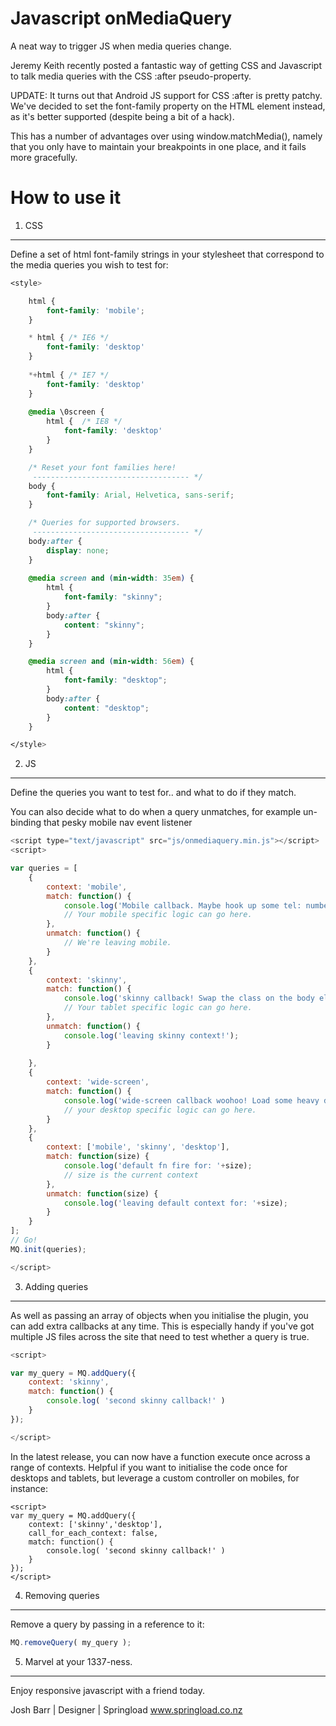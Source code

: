 Javascript onMediaQuery
===============================

A neat way to trigger JS when media queries change.

Jeremy Keith recently posted a fantastic way of getting
CSS and Javascript to talk media queries with the CSS :after pseudo-property.

UPDATE: It turns out that Android JS support for CSS :after is pretty patchy.
We've decided to set the font-family property on the HTML element instead, as
it's better supported (despite being a bit of a hack).

This has a number of advantages over using window.matchMedia(), namely that
you only have to maintain your breakpoints in one place, and it fails more
gracefully.


How to use it
===============================

1. CSS
-------------------------------
Define a set of html font-family strings in your stylesheet
that correspond to the media queries you wish to test for:
```css
<style>

	html {
		font-family: 'mobile';
	}

	* html { /* IE6 */
		font-family: 'desktop'
	}
	
	*+html { /* IE7 */
		font-family: 'desktop'
	}
	
	@media \0screen {
		html {  /* IE8 */
			font-family: 'desktop'
		}
	}

	/* Reset your font families here!       
	 ----------------------------------- */
	body {
		font-family: Arial, Helvetica, sans-serif;
	}

	/* Queries for supported browsers.       
	 ----------------------------------- */
	body:after {
		display: none;
	}
	
	@media screen and (min-width: 35em) {
		html {
			font-family: "skinny";
		}
		body:after {
			content: "skinny";
		}
	}

	@media screen and (min-width: 56em) {
		html {
			font-family: "desktop";
		}
		body:after {
			content: "desktop";
		}
	}

</style>
```

2. JS
-------------------------------
Define the queries you want to test for.. and what to do if they match.

You can also decide what to do when a query unmatches, for example un-binding that pesky mobile nav event listener

```javascript
<script type="text/javascript" src="js/onmediaquery.min.js"></script>
<script>

var queries = [
	{
		context: 'mobile',
		match: function() {
			console.log('Mobile callback. Maybe hook up some tel: numbers?');
			// Your mobile specific logic can go here. 
		},
		unmatch: function() {
			// We're leaving mobile.	
		}
	},
	{
		context: 'skinny',
		match: function() {
			console.log('skinny callback! Swap the class on the body element.');
			// Your tablet specific logic can go here.
		},
		unmatch: function() {
			console.log('leaving skinny context!');
		}
		
	},
	{
		context: 'wide-screen',
		match: function() {
			console.log('wide-screen callback woohoo! Load some heavy desktop JS badddness.');
			// your desktop specific logic can go here.
		}
	},
	{
		context: ['mobile', 'skinny', 'desktop'],
		match: function(size) {
			console.log('default fn fire for: '+size);
			// size is the current context
		},
		unmatch: function(size) {
			console.log('leaving default context for: '+size);
		}
	}
];
// Go!
MQ.init(queries);

</script>
```

3. Adding queries
-------------------------------
As well as passing an array of objects when you initialise the
plugin, you can add extra callbacks at any time. This is especially
handy if you've got multiple JS files across the site that need to
test whether a query is true.

```Javascript
<script>

var my_query = MQ.addQuery({
	context: 'skinny', 
	match: function() { 
		console.log( 'second skinny callback!' )
	}
});

</script>
```

In the latest release, you can now have a function execute once across a range of contexts.
Helpful if you want to initialise the code once for desktops and tablets, but leverage a
custom controller on mobiles, for instance: 

```Javascrpt
<script>
var my_query = MQ.addQuery({
	context: ['skinny','desktop'],
	call_for_each_context: false, 
	match: function() { 
		console.log( 'second skinny callback!' )
	}
});
</script>
```

4. Removing queries
-------------------------------
Remove a query by passing in a reference to it:
```Javascript
MQ.removeQuery( my_query );
```


5. Marvel at your 1337-ness.
-------------------------------
Enjoy responsive javascript with a friend today.


Josh Barr | Designer | Springload
www.springload.co.nz


